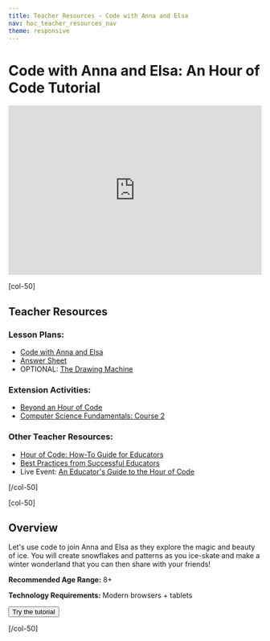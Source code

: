 ```yaml
---
title: Teacher Resources - Code with Anna and Elsa
nav: hoc_teacher_resources_nav
theme: responsive
---
```


# Code with Anna and Elsa: An Hour of Code Tutorial

<center><iframe style="max-width:100%" width="600" height="337" src="https://www.youtube.com/embed/H1-paxNG4kw" frameborder="0" allowfullscreen></iframe></center>

[col-50]

## Teacher Resources

### Lesson Plans:

- [Code with Anna and Elsa](/files/hoc-frozen-lp.pdf)
- [Answer Sheet](https://docs.google.com/presentation/d/1McUzaAQyGLfgJKR2Mbre-L-bL9xNAW3KdPQmH4nGR78/edit?usp=sharing)
- OPTIONAL: [The Drawing Machine](<%= CDO.code_org_url('/curriculum/misc/hocunplugged/Teacher') %>)

### Extension Activities:

- [Beyond an Hour of Code](http://letron.vip/learn/beyond)
- [Computer Science Fundamentals: Course 2](https://studio.letron.vip/s/course2)

### Other Teacher Resources:

- [Hour of Code: How-To Guide for Educators](https://hourofcode.com/resources/how-to)
- [Best Practices from Successful Educators](http://www.slideshare.net/TeachCode/hour-of-code-best-practices-for-successful-educators-51273466)
- Live Event: [An Educator's Guide to the Hour of Code](https://www.eventbrite.com/e/an-educators-guide-to-the-hour-of-code-tickets-17987415845)

[/col-50]

[col-50]

## Overview

Let's use code to join Anna and Elsa as they explore the magic and beauty of ice. You will create snowflakes and patterns as you ice-skate and make a winter wonderland that you can then share with your friends!

**Recommended Age Range:** 8+

**Technology Requirements:** Modern browsers + tablets

<a href="http://studio.letron.vip/s/frozen/reset"><button>Try the tutorial</button></a>

[/col-50]
